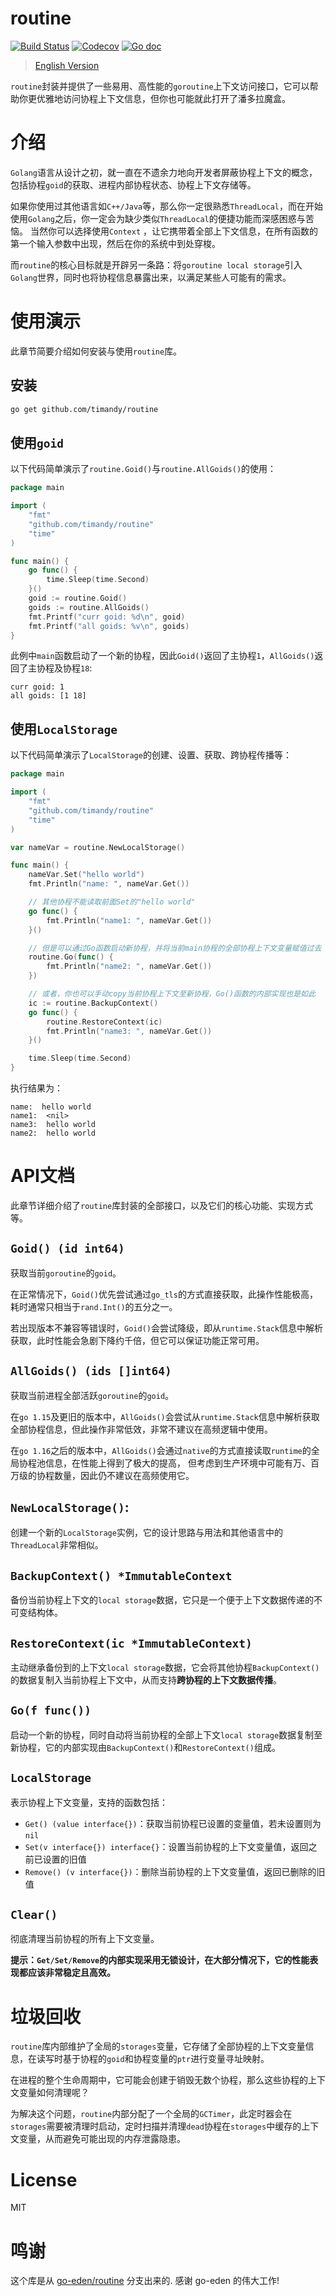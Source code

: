 # routine

[![Build Status](https://github.com/timandy/routine/actions/workflows/build.yml/badge.svg)](https://github.com/timandy/routine/actions)
[![Codecov](https://codecov.io/gh/timandy/routine/branch/main/graph/badge.svg)](https://codecov.io/gh/timandy/routine)
[![Go doc](https://img.shields.io/badge/go.dev-reference-brightgreen?logo=go&logoColor=white&style=flat)](https://pkg.go.dev/github.com/timandy/routine)

> [English Version](README_zh.md)

`routine`封装并提供了一些易用、高性能的`goroutine`上下文访问接口，它可以帮助你更优雅地访问协程上下文信息，但你也可能就此打开了潘多拉魔盒。

# 介绍

`Golang`语言从设计之初，就一直在不遗余力地向开发者屏蔽协程上下文的概念，包括协程`goid`的获取、进程内部协程状态、协程上下文存储等。

如果你使用过其他语言如`C++/Java`等，那么你一定很熟悉`ThreadLocal`，而在开始使用`Golang`之后，你一定会为缺少类似`ThreadLocal`的便捷功能而深感困惑与苦恼。 当然你可以选择使用`Context`
，让它携带着全部上下文信息，在所有函数的第一个输入参数中出现，然后在你的系统中到处穿梭。

而`routine`的核心目标就是开辟另一条路：将`goroutine local storage`引入`Golang`世界，同时也将协程信息暴露出来，以满足某些人可能有的需求。

# 使用演示

此章节简要介绍如何安装与使用`routine`库。

## 安装

```bash
go get github.com/timandy/routine
```

## 使用`goid`

以下代码简单演示了`routine.Goid()`与`routine.AllGoids()`的使用：

```go
package main

import (
	"fmt"
	"github.com/timandy/routine"
	"time"
)

func main() {
	go func() {
		time.Sleep(time.Second)
	}()
	goid := routine.Goid()
	goids := routine.AllGoids()
	fmt.Printf("curr goid: %d\n", goid)
	fmt.Printf("all goids: %v\n", goids)
}
```

此例中`main`函数启动了一个新的协程，因此`Goid()`返回了主协程`1`，`AllGoids()`返回了主协程及协程`18`:

```text
curr goid: 1
all goids: [1 18]
```

## 使用`LocalStorage`

以下代码简单演示了`LocalStorage`的创建、设置、获取、跨协程传播等：

```go
package main

import (
	"fmt"
	"github.com/timandy/routine"
	"time"
)

var nameVar = routine.NewLocalStorage()

func main() {
	nameVar.Set("hello world")
	fmt.Println("name: ", nameVar.Get())

	// 其他协程不能读取前面Set的"hello world"
	go func() {
		fmt.Println("name1: ", nameVar.Get())
	}()

	// 但是可以通过Go函数启动新协程，并将当前main协程的全部协程上下文变量赋值过去
	routine.Go(func() {
		fmt.Println("name2: ", nameVar.Get())
	})

	// 或者，你也可以手动copy当前协程上下文至新协程，Go()函数的内部实现也是如此
	ic := routine.BackupContext()
	go func() {
		routine.RestoreContext(ic)
		fmt.Println("name3: ", nameVar.Get())
	}()

	time.Sleep(time.Second)
}
```

执行结果为：

```text
name:  hello world
name1:  <nil>
name3:  hello world
name2:  hello world
```

# API文档

此章节详细介绍了`routine`库封装的全部接口，以及它们的核心功能、实现方式等。

## `Goid() (id int64)`

获取当前`goroutine`的`goid`。

在正常情况下，`Goid()`优先尝试通过`go_tls`的方式直接获取，此操作性能极高，耗时通常只相当于`rand.Int()`的五分之一。

若出现版本不兼容等错误时，`Goid()`会尝试降级，即从`runtime.Stack`信息中解析获取，此时性能会急剧下降约千倍，但它可以保证功能正常可用。

## `AllGoids() (ids []int64)`

获取当前进程全部活跃`goroutine`的`goid`。

在`go 1.15`及更旧的版本中，`AllGoids()`会尝试从`runtime.Stack`信息中解析获取全部协程信息，但此操作非常低效，非常不建议在高频逻辑中使用。

在`go 1.16`之后的版本中，`AllGoids()`会通过`native`的方式直接读取`runtime`的全局协程池信息，在性能上得到了极大的提高， 但考虑到生产环境中可能有万、百万级的协程数量，因此仍不建议在高频使用它。

## `NewLocalStorage()`:

创建一个新的`LocalStorage`实例，它的设计思路与用法和其他语言中的`ThreadLocal`非常相似。

## `BackupContext() *ImmutableContext`

备份当前协程上下文的`local storage`数据，它只是一个便于上下文数据传递的不可变结构体。

## `RestoreContext(ic *ImmutableContext)`

主动继承备份到的上下文`local storage`数据，它会将其他协程`BackupContext()`的数据复制入当前协程上下文中，从而支持**跨协程的上下文数据传播**。

## `Go(f func())`

启动一个新的协程，同时自动将当前协程的全部上下文`local storage`数据复制至新协程，它的内部实现由`BackupContext()`和`RestoreContext()`组成。

## `LocalStorage`

表示协程上下文变量，支持的函数包括：

+ `Get() (value interface{})`：获取当前协程已设置的变量值，若未设置则为`nil`
+ `Set(v interface{}) interface{}`：设置当前协程的上下文变量值，返回之前已设置的旧值
+ `Remove() (v interface{})`：删除当前协程的上下文变量值，返回已删除的旧值

## `Clear()`

彻底清理当前协程的所有上下文变量。

**提示：`Get/Set/Remove`的内部实现采用无锁设计，在大部分情况下，它的性能表现都应该非常稳定且高效。**

# 垃圾回收

`routine`库内部维护了全局的`storages`变量，它存储了全部协程的上下文变量信息，在读写时基于协程的`goid`和协程变量的`ptr`进行变量寻址映射。

在进程的整个生命周期中，它可能会创建于销毁无数个协程，那么这些协程的上下文变量如何清理呢？

为解决这个问题，`routine`内部分配了一个全局的`GCTimer`，此定时器会在`storages`需要被清理时启动，定时扫描并清理`dead`协程在`storages`中缓存的上下文变量，从而避免可能出现的内存泄露隐患。

# License

MIT

# 鸣谢

这个库是从 [go-eden/routine](https://github.com/go-eden/routine) 分支出来的. 感谢 go-eden 的伟大工作!
